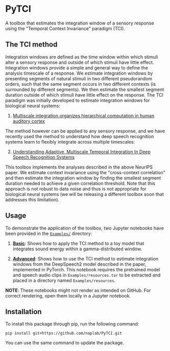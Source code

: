 # PyTCI

A toolbox that estimates the integration window of a sensory response using the "Temporal Context Invariance" paradigm (TCI).

## The TCI method

Integration windows are defined as the time window within which stimuli alter a sensory response and outside of which stimuli have little effect. Integration windows provide a simple and general way to define the analysis timescale of a response. We estimate integration windows by presenting segments of natural stimuli in two different pseudorandom orders, such that the same segment occurs in two different contexts (is surrounded by different segments). We then estimate the smallest segment duration outside of which stimuli have little effect on the response. The TCI paradigm was initially developed to estimate integration windows for biological neural systems:

1. <a href="https://www.biorxiv.org/content/10.1101/2020.09.30.321687v2">Multiscale integration organizes hierarchical computation in human auditory cortex</a><br/>

The method however can be applied to any sensory response, and we have recently used the method to understand how deep speech recognition systems learn to flexibly integrate across multiple timescales:

2. <a href="https://openreview.net/pdf?id=h4es0CIohF">Understanding Adaptive, Multiscale Temporal Integration In Deep Speech Recognition Systems</a>

This toolbox implements the analyses described in the above NeurIPS paper. We estimate context invariance using the "cross-context correlation" and then estimate the integration window by finding the smallest segment duration needed to achieve a given correlation threshold. Note that this approach is not robust to data noise and thus is not appropriate for biological neural systems (we will be releasing a different toolbox soon that addresses this limitation). 

## Usage

To demonstrate the application of the toolbox, two Jupyter notebooks have been provided in the <a href="https://github.com/naplab/PyTCI/tree/main/Examples">`Examples/`</a> directory:

1. <a href="https://github.com/naplab/PyTCI/blob/main/Examples/Example-Toy.ipynb"><strong>Basic</strong></a>: Shows how to apply the TCI method to a toy model that integrates sound energy within a gamma-distributed window.

2. <a href="https://github.com/naplab/PyTCI/blob/main/Examples/Example-DeepSpeech.ipynb"><strong>Advanced</strong></a>: Shows how to use the TCI method to estimate integration windows from the DeepSpeech2 model described in the paper, implemented in PyTorch. This notebook requires the pretrained model and speech audio clips in `Examples/resources.tar` to be extracted and placed in a directory named `Examples/resources`.

<strong>NOTE</strong>: These notebooks might not render as intended on GitHub. For correct rendering, open them locally in a Jupyter notebook.

## Installation

To install this package through pip, run the following command:

`pip install git+https://github.com/naplab/PyTCI.git`

You can use the same command to update the package.
